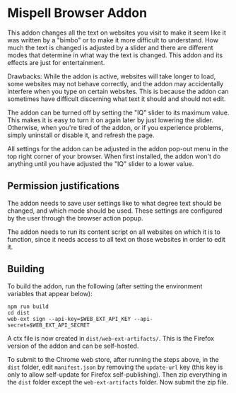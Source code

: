 # Mispell Browser Addon
This addon changes all the text on websites you visit to make it seem like it was written by a "bimbo" or to make it more difficult to understand. How much the text is changed is adjusted by a slider and there are different modes that determine in what way the text is changed. This addon and its effects are just for entertainment.

Drawbacks: While the addon is active, websites will take longer to load, some websites may not behave correctly, and the addon may accidentally interfere when you type on certain websites. This is because the addon can sometimes have difficult discerning what text it should and should not edit.

The addon can be turned off by setting the "IQ" slider to its maximum value. This makes it is easy to turn it on again later by just lowering the slider. Otherwise, when you're tired of the addon, or if you experience problems, simply uninstall or disable it, and refresh the page.

All settings for the addon can be adjusted in the addon pop-out menu in the top right corner of your browser. When first installed, the addon won't do anything until you have adjusted the "IQ" slider to a lower value.

## Permission justifications
The addon needs to save user settings like to what degree text should be changed, and which mode should be used. These settings are configured by the user through the browser action popup.

The addon needs to run its content script on all websites on which it is to function, since it needs access to all text on those websites in order to edit it.

## Building
To build the addon, run the following (after setting the environment variables that appear below):

```
npm run build
cd dist
web-ext sign --api-key=$WEB_EXT_API_KEY --api-secret=$WEB_EXT_API_SECRET
```

A ctx file is now created in `dist/web-ext-artifacts/`. This is the Firefox version of the addon and can be self-hosted.

To submit to the Chrome web store, after running the steps above, in the `dist` folder, edit `manifest.json` by removing the `update-url` key (this key is only to allow self-update for Firefox self-publishing). Then zip everything in the `dist` folder except the `web-ext-artifacts` folder. Now submit the zip file.